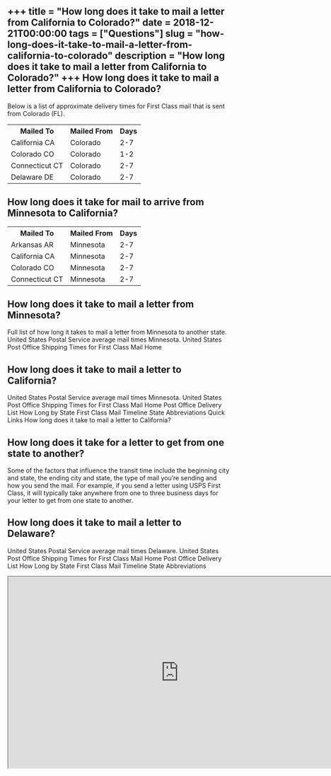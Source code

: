 +++
title = "How long does it take to mail a letter from California to Colorado?"
date = 2018-12-21T00:00:00
tags = ["Questions"]
slug = "how-long-does-it-take-to-mail-a-letter-from-california-to-colorado"
description = "How long does it take to mail a letter from California to Colorado?"
+++
How long does it take to mail a letter from California to Colorado?
-------------------------------------------------------------------

Below is a list of approximate delivery times for First Class mail that is sent from Colorado (FL).

<table><tr><th>Mailed To</th><th>Mailed From</th><th>Days</th></tr><tr><td>California CA</td><td>Colorado</td><td>2-7</td></tr><tr><td>Colorado CO</td><td>Colorado</td><td>1-2</td></tr><tr><td>Connecticut CT</td><td>Colorado</td><td>2-7</td></tr><tr><td>Delaware DE</td><td>Colorado</td><td>2-7</td></tr></table>

How long does it take for mail to arrive from Minnesota to California?
----------------------------------------------------------------------

<table><tr><th>Mailed To</th><th>Mailed From</th><th>Days</th></tr><tr><td>Arkansas AR</td><td>Minnesota</td><td>2-7</td></tr><tr><td>California CA</td><td>Minnesota</td><td>2-7</td></tr><tr><td>Colorado CO</td><td>Minnesota</td><td>2-7</td></tr><tr><td>Connecticut CT</td><td>Minnesota</td><td>2-7</td></tr></table>

How long does it take to mail a letter from Minnesota?
------------------------------------------------------

Full list of how long it takes to mail a letter from Minnesota to another state. United States Postal Service average mail times Minnesota. United States Post Office Shipping Times for First Class Mail Home

How long does it take to mail a letter to California?
-----------------------------------------------------

United States Postal Service average mail times Minnesota. United States Post Office Shipping Times for First Class Mail Home Post Office Delivery List How Long by State First Class Mail Timeline State Abbreviations Quick Links How long does it take to mail a letter to California?

How long does it take for a letter to get from one state to another?
--------------------------------------------------------------------

Some of the factors that influence the transit time include the beginning city and state, the ending city and state, the type of mail you’re sending and how you send the mail. For example, if you send a letter using USPS First Class, it will typically take anywhere from one to three business days for your letter to get from one state to another.

How long does it take to mail a letter to Delaware?
---------------------------------------------------

United States Postal Service average mail times Delaware. United States Post Office Shipping Times for First Class Mail Home Post Office Delivery List How Long by State First Class Mail Timeline State Abbreviations

<iframe allow="accelerometer; autoplay; clipboard-write; encrypted-media; gyroscope; picture-in-picture" allowfullscreen="" class="__youtube_prefs__  epyt-is-override  no-lazyload" data-no-lazy="1" data-origheight="433" data-origwidth="770" data-skipgform_ajax_framebjll="" height="433" id="_ytid_55548" loading="lazy" src="https://www.youtube.com/embed/9seRaLas6Ms?enablejsapi=1&autoplay=0&cc_load_policy=0&cc_lang_pref=&iv_load_policy=1&loop=0&modestbranding=0&rel=1&fs=1&playsinline=0&autohide=2&theme=dark&color=red&controls=1&" title="YouTube player" width="770"></iframe>